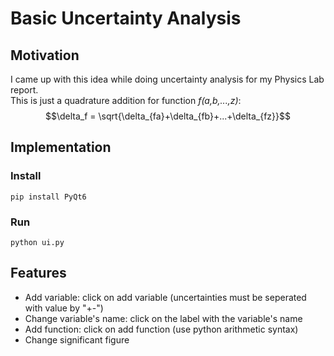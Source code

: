 # Basic Uncertainty Analysis

## Motivation
I came up with this idea while doing uncertainty analysis for my Physics Lab report. \
This is just a quadrature addition for function *f(a,b,...,z)*:
$$\delta_f = \sqrt{\delta_{fa}+\delta_{fb}+...+\delta_{fz}}$$


## Implementation
### Install
```
pip install PyQt6
```
### Run
```
python ui.py
```

## Features

* Add variable: click on add variable (uncertainties must be seperated with value by "+-")
* Change variable's name: click on the label with the variable's name
* Add function: click on add function (use python arithmetic syntax)
* Change significant figure
